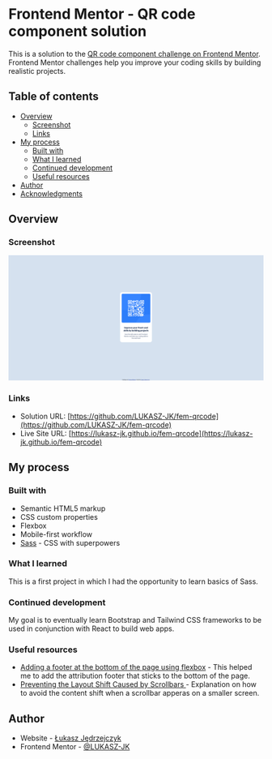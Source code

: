 # Frontend Mentor - QR code component solution

This is a solution to the [QR code component challenge on Frontend Mentor](https://www.frontendmentor.io/challenges/qr-code-component-iux_sIO_H). Frontend Mentor challenges help you improve your coding skills by building realistic projects.

## Table of contents

- [Overview](#overview)
  - [Screenshot](#screenshot)
  - [Links](#links)
- [My process](#my-process)
  - [Built with](#built-with)
  - [What I learned](#what-i-learned)
  - [Continued development](#continued-development)
  - [Useful resources](#useful-resources)
- [Author](#author)
- [Acknowledgments](#acknowledgments)

## Overview

### Screenshot

![](./screenshot.png)

### Links

- Solution URL: [https://github.com/LUKASZ-JK/fem-qrcode](https://github.com/LUKASZ-JK/fem-qrcode)
- Live Site URL: [https://lukasz-jk.github.io/fem-qrcode](https://lukasz-jk.github.io/fem-qrcode)

## My process

### Built with

- Semantic HTML5 markup
- CSS custom properties
- Flexbox
- Mobile-first workflow
- [Sass](https://sass-lang.com/) - CSS with superpowers

### What I learned

This is a first project in which I had the opportunity to learn basics of Sass.

### Continued development

My goal is to eventually learn Bootstrap and Tailwind CSS frameworks to be used in conjunction with React to build web apps.

### Useful resources

- [Adding a footer at the bottom of the page using flexbox](https://pinjarirehan.medium.com/how-to-make-a-sticky-footer-using-flexbox-c99e0edb8209) - This helped me to add the attribution footer that sticks to the bottom of the page.
- [Preventing the Layout Shift Caused by Scrollbars ](https://dev.to/rashidshamloo/preventing-the-layout-shift-caused-by-scrollbars-2flp) - Explanation on how to avoid the content shift when a scrollbar apperas on a smaller screen.

## Author

- Website - [Łukasz Jędrzejczyk](https://github.com/LUKASZ-JK/)
- Frontend Mentor - [@LUKASZ-JK](https://www.frontendmentor.io/profile/LUKASZ-JK)
